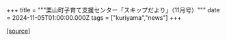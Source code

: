 +++
title = """栗山町子育て支援センター「スキップだより」（11月号）"""
date = 2024-11-05T01:00:00.000Z
tags = ["kuriyama","news"]
+++


[[source]](https://www.town.kuriyama.hokkaido.jp/soshiki/39/27865.html)
